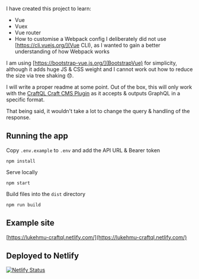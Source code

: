 I have created this project to learn:
- Vue
- Vuex
- Vue router
- How to customise a Webpack config
I deliberately did not use [https://cli.vuejs.org/](Vue CLI), as I wanted to gain a better understanding of how Webpack works

I am using [https://bootstrap-vue.js.org/](BootstrapVue) for simplicity, although it adds huge JS & CSS weight and I cannot work out how to reduce the size via tree shaking 😞.

I will write a proper readme at some point.
Out of the box, this will only work with the [CraftQL Craft CMS Plugin](https://github.com/markhuot/craftql) as it accepts & outputs GraphQL in a specific format.

That being said, it wouldn't take a lot to change the query & handling of the response.




## Running the app
Copy `.env.example` to `.env` and add the API URL & Bearer token

```
npm install
```

Serve locally
```
npm start
```

Build files into the `dist` directory
```
npm run build
```

## Example site
[https://lukehmu-craftql.netlify.com/](https://lukehmu-craftql.netlify.com/)

## Deployed to Netlify
[![Netlify Status](https://api.netlify.com/api/v1/badges/8e36033e-f1b4-4746-89ca-85818e417959/deploy-status)](https://app.netlify.com/sites/lukehmu-craftql/deploys)
